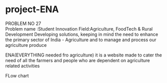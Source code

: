 # project-ENA
PROBLEM NO 27	
Problem name :Student Innovation
Field:Agriculture, FoodTech & Rural Development
Developing solutions, keeping in mind the need to enhance the primary sector of India - Agriculture and to manage and process our agriculture produce



ENA(EVERYTHING needed fro agriculture)
it is a website made to cater the need of all the farmers and people who are dependent on agriculture related activities



FLow chart 


